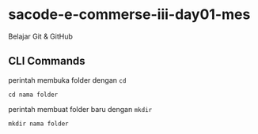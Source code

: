 # sacode-e-commerse-iii-day01-mes
Belajar Git &amp; GitHub
## CLI Commands

perintah membuka folder dengan ```cd```

```
cd nama folder
```

perintah membuat folder baru dengan ```mkdir```

```
mkdir nama folder
```
